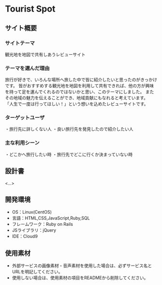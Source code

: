 # Tourist Spot

## サイト概要
### サイトテーマ
観光地を地図で共有しあうレビューサイト

### テーマを選んだ理由
旅行が好きで、いろんな場所へ旅した中で皆に紹介したいと思ったのがきっかけです。
皆がおすすめする観光地を地図を利用して共有できれば、他の方が興味を持って足を運んでくれるのではないかと思い、このテーマにしました。
またその地域の魅力を伝えることができ、地域貢献にもなれると考えています。
「人生で一度は行ってほしい！」という想いを込めたレビューサイトです。

### ターゲットユーザ
・旅行先に詳しくない人
・良い旅行先を発見したので紹介したい人

### 主な利用シーン
・どこかへ旅行したい時
・旅行先でどこに行くか決まっていない時

## 設計書
<...>

## 開発環境
- OS：Linux(CentOS)
- 言語：HTML,CSS,JavaScript,Ruby,SQL
- フレームワーク：Ruby on Rails
- JSライブラリ：jQuery
- IDE：Cloud9

## 使用素材
- 外部サービスの画像素材・音声素材を使用した場合は、必ずサービス名とURLを明記してください。
- 使用しない場合は、使用素材の項目をREADMEから削除してください。